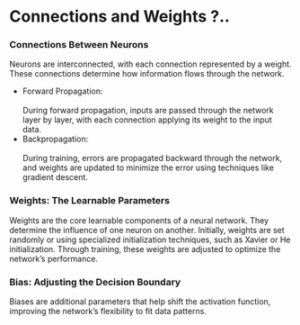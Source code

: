 # Connections and Weights ?..

### Connections Between Neurons

Neurons are interconnected, with each connection represented by a weight. These connections determine how information flows through the network.

* Forward Propagation:\
  \
  During forward propagation, inputs are passed through the network layer by layer, with each connection applying its weight to the input data.
* Backpropagation:\
  \
  During training, errors are propagated backward through the network, and weights are updated to minimize the error using techniques like gradient descent.

### Weights: The Learnable Parameters

Weights are the core learnable components of a neural network. They determine the influence of one neuron on another. Initially, weights are set randomly or using specialized initialization techniques, such as Xavier or He initialization. Through training, these weights are adjusted to optimize the network’s performance.

### Bias: Adjusting the Decision Boundary

Biases are additional parameters that help shift the activation function, improving the network’s flexibility to fit data patterns.

